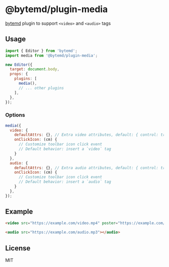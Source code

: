 # @bytemd/plugin-media

[bytemd](https://github.com/bytedance/bytemd) plugin to support `<video>` and `<audio>` tags

## Usage

```js
import { Editor } from 'bytemd';
import media from '@bytemd/plugin-media';

new Editor({
  target: document.body,
  props: {
    plugins: [
      media(),
      // ... other plugins
    ],
  },
});
```

### Options

```js
media({
  video: {
    defaultAttrs: {}, // Extra video attributes, default: { control: true }
    onClickIcon: (cm) {
      // Customize toolbar icon click event
      // Default behavior: insert a `video` tag
    }
  },
  audio: {
    defaultAttrs: {}, // Extra audio attributes, default: { control: true }
    onClickIcon: (cm) {
      // Customize toolbar icon click event
      // Default behavior: insert a `audio` tag
    }
  },
});
```

## Example

```md
<video src="https://example.com/video.mp4" poster="https://example.com/poster.png" width="720" height="480"></video>

<audio src="https://example.com/audio.mp3"></audio>
```

## License

MIT
